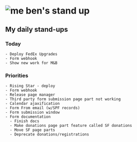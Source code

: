 # ![me](https://avatars2.githubusercontent.com/u/5232044?s=50&v=4) ben's stand up

## My daily stand-ups
 
### Today

    - Deploy FedEx Upgrades
    - Form webhook
    - Show new work for M&B
    
### Priorities
 
    - Rising Star - deploy
    - Form webhook
    - Release page manager
    - Third party form submission page part not working
    - Calendar ajaxification
    - Form From email (w/SPF records)
    - Form submission window
    - Form documentation
      - Finish docs
      - Make donations page part feature called SF donations
      - Move SF page parts
      - Deprecate donations/registrations
      
